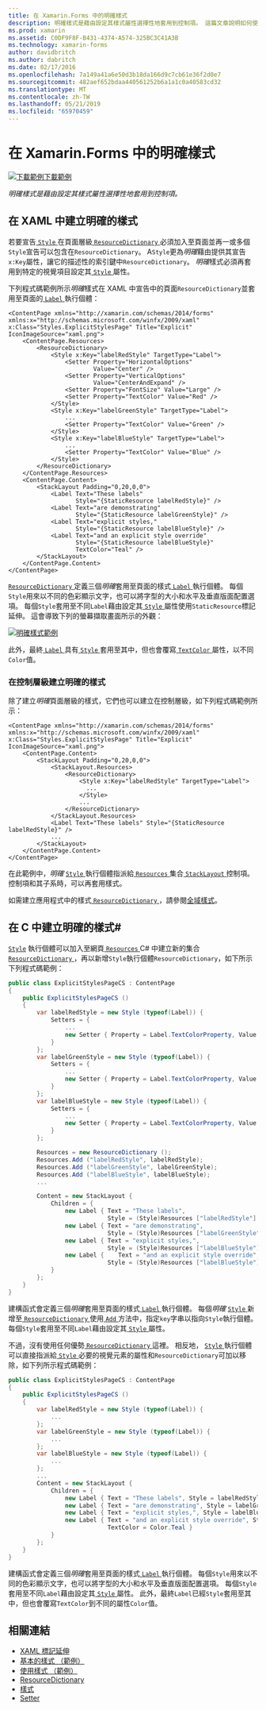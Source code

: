 ```yaml
---
title: 在 Xamarin.Forms 中的明確樣式
description: 明確樣式是藉由設定其樣式屬性選擇性地套用到控制項。 這篇文章說明如何使用 Xamarin.Forms 應用程式中的明確樣式。
ms.prod: xamarin
ms.assetid: C0DF9F8F-B431-4374-A574-325BC3C41A3B
ms.technology: xamarin-forms
author: davidbritch
ms.author: dabritch
ms.date: 02/17/2016
ms.openlocfilehash: 7a149a41a6e50d3b18da166d9c7cb61e36f2d0e7
ms.sourcegitcommit: 482aef652bdaa440561252b6a1a1c0a40583cd32
ms.translationtype: MT
ms.contentlocale: zh-TW
ms.lasthandoff: 05/21/2019
ms.locfileid: "65970459"
---
```

# <a name="explicit-styles-in-xamarinforms"></a>在 Xamarin.Forms 中的明確樣式

[![下載範例](~/media/shared/download.png)下載範例](https://developer.xamarin.com/samples/xamarin-forms/UserInterface/Styles/BasicStyles/)

_明確樣式是藉由設定其樣式屬性選擇性地套用到控制項。_

## <a name="create-an-explicit-style-in-xaml"></a>在 XAML 中建立明確的樣式

若要宣告[ `Style` ](xref:Xamarin.Forms.Style)在頁面層級[ `ResourceDictionary` ](xref:Xamarin.Forms.ResourceDictionary)必須加入至頁面並再一或多個`Style`宣告可以包含在`ResourceDictionary`。 A`Style`更為*明確*藉由提供其宣告`x:Key`屬性，讓它的描述性的索引鍵中`ResourceDictionary`。 *明確*樣式必須再套用到特定的視覺項目設定其[ `Style` ](xref:Xamarin.Forms.NavigableElement.Style)屬性。

下列程式碼範例所示*明確*樣式在 XAML 中宣告中的頁面`ResourceDictionary`並套用至頁面的[ `Label` ](xref:Xamarin.Forms.Label)執行個體：

```xaml
<ContentPage xmlns="http://xamarin.com/schemas/2014/forms" xmlns:x="http://schemas.microsoft.com/winfx/2009/xaml" x:Class="Styles.ExplicitStylesPage" Title="Explicit" IconImageSource="xaml.png">
    <ContentPage.Resources>
        <ResourceDictionary>
            <Style x:Key="labelRedStyle" TargetType="Label">
                <Setter Property="HorizontalOptions"
                        Value="Center" />
                <Setter Property="VerticalOptions"
                        Value="CenterAndExpand" />
                <Setter Property="FontSize" Value="Large" />
                <Setter Property="TextColor" Value="Red" />
            </Style>
            <Style x:Key="labelGreenStyle" TargetType="Label">
                ...
                <Setter Property="TextColor" Value="Green" />
            </Style>
            <Style x:Key="labelBlueStyle" TargetType="Label">
                ...
                <Setter Property="TextColor" Value="Blue" />
            </Style>
        </ResourceDictionary>
    </ContentPage.Resources>
    <ContentPage.Content>
        <StackLayout Padding="0,20,0,0">
            <Label Text="These labels"
                   Style="{StaticResource labelRedStyle}" />
            <Label Text="are demonstrating"
                   Style="{StaticResource labelGreenStyle}" />
            <Label Text="explicit styles,"
                   Style="{StaticResource labelBlueStyle}" />
            <Label Text="and an explicit style override"
                   Style="{StaticResource labelBlueStyle}"
                   TextColor="Teal" />
        </StackLayout>
    </ContentPage.Content>
</ContentPage>
```

[ `ResourceDictionary` ](xref:Xamarin.Forms.ResourceDictionary)定義三個*明確*套用至頁面的樣式[ `Label` ](xref:Xamarin.Forms.Label)執行個體。 每個`Style`用來以不同的色彩顯示文字，也可以將字型的大小和水平及垂直版面配置選項。 每個`Style`套用至不同`Label`藉由設定其[ `Style` ](xref:Xamarin.Forms.NavigableElement.Style)屬性使用`StaticResource`標記延伸。 這會導致下列的螢幕擷取畫面所示的外觀：

[![](explicit-images/explicit-styles.png "明確樣式範例")](explicit-images/explicit-styles-large.png#lightbox "明確樣式範例")

此外，最終[ `Label` ](xref:Xamarin.Forms.Label)具有[ `Style` ](xref:Xamarin.Forms.Style)套用至其中，但也會覆寫[ `TextColor` ](xref:Xamarin.Forms.Label.TextColor)屬性，以不同`Color`值。

### <a name="create-an-explicit-style-at-the-control-level"></a>在控制層級建立明確的樣式

除了建立*明確*頁面層級的樣式，它們也可以建立在控制層級，如下列程式碼範例所示：

```xaml
<ContentPage xmlns="http://xamarin.com/schemas/2014/forms" xmlns:x="http://schemas.microsoft.com/winfx/2009/xaml" x:Class="Styles.ExplicitStylesPage" Title="Explicit" IconImageSource="xaml.png">
    <ContentPage.Content>
        <StackLayout Padding="0,20,0,0">
            <StackLayout.Resources>
                <ResourceDictionary>
                    <Style x:Key="labelRedStyle" TargetType="Label">
                      ...
                    </Style>
                    ...
                </ResourceDictionary>
            </StackLayout.Resources>
            <Label Text="These labels" Style="{StaticResource labelRedStyle}" />
            ...
        </StackLayout>
    </ContentPage.Content>
</ContentPage>
```

在此範例中，*明確* [ `Style` ](xref:Xamarin.Forms.Style)執行個體指派給[ `Resources` ](xref:Xamarin.Forms.VisualElement.Resources)集合[ `StackLayout` ](xref:Xamarin.Forms.StackLayout)控制項。 控制項和其子系時，可以再套用樣式。

如需建立應用程式中的樣式[ `ResourceDictionary` ](xref:Xamarin.Forms.ResourceDictionary)，請參閱[全域樣式](~/xamarin-forms/user-interface/styles/application.md)。

## <a name="create-an-explicit-style-in-c35"></a>在 C 中建立明確的樣式&#35;

[`Style`](xref:Xamarin.Forms.Style) 執行個體可以加入至網頁[ `Resources` ](xref:Xamarin.Forms.VisualElement.Resources) C# 中建立新的集合[ `ResourceDictionary` ](xref:Xamarin.Forms.ResourceDictionary)，再以新增`Style`執行個體`ResourceDictionary`，如下所示下列程式碼範例：

```csharp
public class ExplicitStylesPageCS : ContentPage
{
    public ExplicitStylesPageCS ()
    {
        var labelRedStyle = new Style (typeof(Label)) {
            Setters = {
                ...
                new Setter { Property = Label.TextColorProperty, Value = Color.Red    }
            }
        };
        var labelGreenStyle = new Style (typeof(Label)) {
            Setters = {
                ...
                new Setter { Property = Label.TextColorProperty, Value = Color.Green }
            }
        };
        var labelBlueStyle = new Style (typeof(Label)) {
            Setters = {
                ...
                new Setter { Property = Label.TextColorProperty, Value = Color.Blue }
            }
        };

        Resources = new ResourceDictionary ();
        Resources.Add ("labelRedStyle", labelRedStyle);
        Resources.Add ("labelGreenStyle", labelGreenStyle);
        Resources.Add ("labelBlueStyle", labelBlueStyle);
        ...

        Content = new StackLayout {
            Children = {
                new Label { Text = "These labels",
                            Style = (Style)Resources ["labelRedStyle"] },
                new Label { Text = "are demonstrating",
                            Style = (Style)Resources ["labelGreenStyle"] },
                new Label { Text = "explicit styles,",
                            Style = (Style)Resources ["labelBlueStyle"] },
                new Label {    Text = "and an explicit style override",
                            Style = (Style)Resources ["labelBlueStyle"], TextColor = Color.Teal }
            }
        };
    }
}
```

建構函式會定義三個*明確*套用至頁面的樣式[ `Label` ](xref:Xamarin.Forms.Label)執行個體。 每個*明確* [ `Style` ](xref:Xamarin.Forms.Style)新增至[ `ResourceDictionary` ](xref:Xamarin.Forms.ResourceDictionary)使用[ `Add` ](xref:Xamarin.Forms.ResourceDictionary.Add(System.String,System.Object))方法中，指定`key`字串以指向`Style`執行個體。 每個`Style`套用至不同`Label`藉由設定其[ `Style` ](xref:Xamarin.Forms.NavigableElement.Style)屬性。

不過，沒有使用任何優勢[ `ResourceDictionary` ](xref:Xamarin.Forms.ResourceDictionary)這裡。 相反地， [ `Style` ](xref:Xamarin.Forms.Style)執行個體可以直接指派給[ `Style` ](xref:Xamarin.Forms.NavigableElement.Style)必要的視覺元素的屬性和`ResourceDictionary`可加以移除，如下列所示程式碼範例：

```csharp
public class ExplicitStylesPageCS : ContentPage
{
    public ExplicitStylesPageCS ()
    {
        var labelRedStyle = new Style (typeof(Label)) {
            ...
        };
        var labelGreenStyle = new Style (typeof(Label)) {
            ...
        };
        var labelBlueStyle = new Style (typeof(Label)) {
            ...
        };
        ...
        Content = new StackLayout {
            Children = {
                new Label { Text = "These labels", Style = labelRedStyle },
                new Label { Text = "are demonstrating", Style = labelGreenStyle },
                new Label { Text = "explicit styles,", Style = labelBlueStyle },
                new Label { Text = "and an explicit style override", Style = labelBlueStyle,
                            TextColor = Color.Teal }
            }
        };
    }
}
```

建構函式會定義三個*明確*套用至頁面的樣式[ `Label` ](xref:Xamarin.Forms.Label)執行個體。 每個`Style`用來以不同的色彩顯示文字，也可以將字型的大小和水平及垂直版面配置選項。 每個`Style`套用至不同`Label`藉由設定其[ `Style` ](xref:Xamarin.Forms.NavigableElement.Style)屬性。 此外，最終`Label`已經`Style`套用至其中，但也會覆寫`TextColor`到不同的屬性`Color`值。

## <a name="related-links"></a>相關連結

- [XAML 標記延伸](~/xamarin-forms/xaml/xaml-basics/xaml-markup-extensions.md)
- [基本的樣式 （範例）](https://developer.xamarin.com/samples/xamarin-forms/UserInterface/Styles/BasicStyles/)
- [使用樣式 （範例）](https://developer.xamarin.com/samples/xamarin-forms/WorkingWithStyles/)
- [ResourceDictionary](xref:Xamarin.Forms.ResourceDictionary)
- [樣式](xref:Xamarin.Forms.Style)
- [Setter](xref:Xamarin.Forms.Setter)
